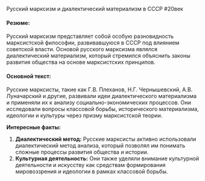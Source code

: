 Русский марксизм и диалектический материализм в СССР
#20век 
#### Резюме:

Русский марксизм представляет собой особую разновидность марксистской философии, развивавшуюся в СССР под влиянием советской власти. Основой русского марксизма являлся диалектический материализм, который стремился объяснить законы развития общества на основе марксистских принципов.

#### Основной текст:

Русские марксисты, такие как Г.В. Плеханов, Н.Г. Чернышевский, А.В. Луначарский и другие, развивали идеи диалектического материализма и применяли их к анализу социально-экономических процессов. Они исследовали вопросы классовой борьбы, исторического материализма, идеологии и культуры через призму марксистской теории.

**Интересные факты:**

1. **Диалектический метод:** Русские марксисты активно использовали диалектический метод анализа, который позволял им понимать сложные процессы развития общества и истории.
2. **Культурная деятельность:** Они также уделяли внимание культурной деятельности и искусству как средствам формирования мировоззрения и идеологии в рамках классовой борьбы.